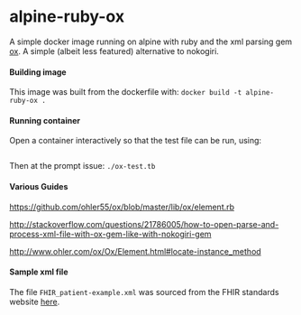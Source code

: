 # alpine-ruby-ox
A simple docker image running on alpine with ruby and the xml parsing gem [ox](https://github.com/ohler55/ox).
A simple (albeit less featured) alternative to nokogiri.

#### Building image
This image was built from the dockerfile with:
`docker build -t alpine-ruby-ox .`

#### Running container
Open a container interactively so that the test file can be run, using:
```docker run --rm -it --name="alp-ruby-ox" alpine-ruby-ox /bin/sh
```

Then at the prompt issue: `./ox-test.tb`

#### Various Guides
https://github.com/ohler55/ox/blob/master/lib/ox/element.rb

http://stackoverflow.com/questions/21786005/how-to-open-parse-and-process-xml-file-with-ox-gem-like-with-nokogiri-gem

http://www.ohler.com/ox/Ox/Element.html#locate-instance_method

#### Sample xml file
The file `FHIR_patient-example.xml` was sourced from the FHIR standards website [here](https://www.hl7.org/fhir/patient-example-f001-pieter.xml.html).
